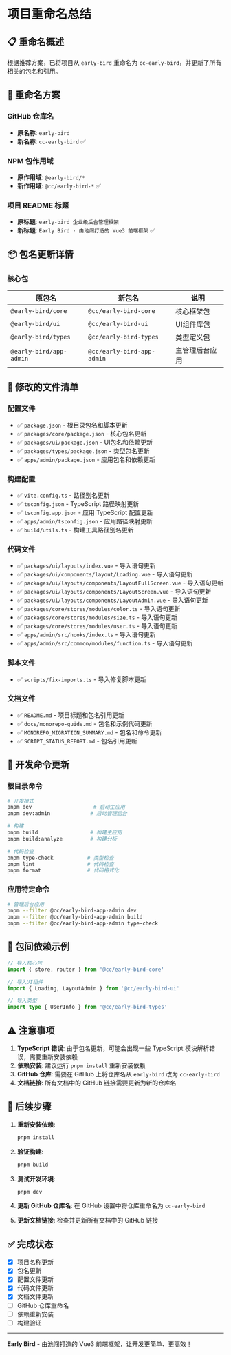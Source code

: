 <!--
  @copyright Copyright (c) 2025 chichuang
  @license MIT
  @description cc-early-bird 企业级后台管理框架 - 重命名总结
  本文件为 chichuang 原创，禁止擅自删除署名或用于商业用途。
-->

# 项目重命名总结

## 📋 重命名概述

根据推荐方案，已将项目从 `early-bird` 重命名为 `cc-early-bird`，并更新了所有相关的包名和引用。

## 🎯 重命名方案

### GitHub 仓库名

- **原名称**: `early-bird`
- **新名称**: `cc-early-bird` ✅

### NPM 包作用域

- **原作用域**: `@early-bird/*`
- **新作用域**: `@cc/early-bird-*` ✅

### 项目 README 标题

- **原标题**: `early-bird 企业级后台管理框架`
- **新标题**: `Early Bird · 由池闯打造的 Vue3 前端框架` ✅

## 📦 包名更新详情

### 核心包

| 原包名                  | 新包名                     | 说明           |
| ----------------------- | -------------------------- | -------------- |
| `@early-bird/core`      | `@cc/early-bird-core`      | 核心框架包     |
| `@early-bird/ui`        | `@cc/early-bird-ui`        | UI组件库包     |
| `@early-bird/types`     | `@cc/early-bird-types`     | 类型定义包     |
| `@early-bird/app-admin` | `@cc/early-bird-app-admin` | 主管理后台应用 |

## 🔧 修改的文件清单

### 配置文件

- ✅ `package.json` - 根目录包名和脚本更新
- ✅ `packages/core/package.json` - 核心包名更新
- ✅ `packages/ui/package.json` - UI包名和依赖更新
- ✅ `packages/types/package.json` - 类型包名更新
- ✅ `apps/admin/package.json` - 应用包名和依赖更新

### 构建配置

- ✅ `vite.config.ts` - 路径别名更新
- ✅ `tsconfig.json` - TypeScript 路径映射更新
- ✅ `tsconfig.app.json` - 应用 TypeScript 配置更新
- ✅ `apps/admin/tsconfig.json` - 应用路径映射更新
- ✅ `build/utils.ts` - 构建工具路径别名更新

### 代码文件

- ✅ `packages/ui/layouts/index.vue` - 导入语句更新
- ✅ `packages/ui/components/layout/Loading.vue` - 导入语句更新
- ✅ `packages/ui/layouts/components/LayoutFullScreen.vue` - 导入语句更新
- ✅ `packages/ui/layouts/components/LayoutScreen.vue` - 导入语句更新
- ✅ `packages/ui/layouts/components/LayoutAdmin.vue` - 导入语句更新
- ✅ `packages/core/stores/modules/color.ts` - 导入语句更新
- ✅ `packages/core/stores/modules/size.ts` - 导入语句更新
- ✅ `packages/core/stores/modules/user.ts` - 导入语句更新
- ✅ `apps/admin/src/hooks/index.ts` - 导入语句更新
- ✅ `apps/admin/src/common/modules/function.ts` - 导入语句更新

### 脚本文件

- ✅ `scripts/fix-imports.ts` - 导入修复脚本更新

### 文档文件

- ✅ `README.md` - 项目标题和包名引用更新
- ✅ `docs/monorepo-guide.md` - 包名和示例代码更新
- ✅ `MONOREPO_MIGRATION_SUMMARY.md` - 包名和命令更新
- ✅ `SCRIPT_STATUS_REPORT.md` - 包名引用更新

## 🚀 开发命令更新

### 根目录命令

```bash
# 开发模式
pnpm dev                    # 启动主应用
pnpm dev:admin             # 启动管理后台

# 构建
pnpm build                 # 构建主应用
pnpm build:analyze         # 构建分析

# 代码检查
pnpm type-check           # 类型检查
pnpm lint                 # 代码检查
pnpm format               # 代码格式化
```

### 应用特定命令

```bash
# 管理后台应用
pnpm --filter @cc/early-bird-app-admin dev
pnpm --filter @cc/early-bird-app-admin build
pnpm --filter @cc/early-bird-app-admin type-check
```

## 📝 包间依赖示例

```typescript
// 导入核心包
import { store, router } from '@cc/early-bird-core'

// 导入UI组件
import { Loading, LayoutAdmin } from '@cc/early-bird-ui'

// 导入类型
import type { UserInfo } from '@cc/early-bird-types'
```

## ⚠️ 注意事项

1. **TypeScript 错误**: 由于包名更新，可能会出现一些 TypeScript 模块解析错误，需要重新安装依赖
2. **依赖安装**: 建议运行 `pnpm install` 重新安装依赖
3. **GitHub 仓库**: 需要在 GitHub 上将仓库名从 `early-bird` 改为 `cc-early-bird`
4. **文档链接**: 所有文档中的 GitHub 链接需要更新为新的仓库名

## 🔄 后续步骤

1. **重新安装依赖**:

   ```bash
   pnpm install
   ```

2. **验证构建**:

   ```bash
   pnpm build
   ```

3. **测试开发环境**:

   ```bash
   pnpm dev
   ```

4. **更新 GitHub 仓库名**: 在 GitHub 设置中将仓库重命名为 `cc-early-bird`

5. **更新文档链接**: 检查并更新所有文档中的 GitHub 链接

## ✅ 完成状态

- [x] 项目名称更新
- [x] 包名更新
- [x] 配置文件更新
- [x] 代码文件更新
- [x] 文档文件更新
- [ ] GitHub 仓库重命名
- [ ] 依赖重新安装
- [ ] 构建验证

---

**Early Bird** - 由池闯打造的 Vue3 前端框架，让开发更简单、更高效！
